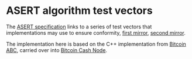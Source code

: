 # ASERT algorithm test vectors

The [ASERT specification][1] links to a series of test vectors that
implementations may use to ensure conformity, [first mirror][2],
[second mirror][3].

The implementation here is based on the C++ implementation from
[Bitcoin ABC][4], carried over into [Bitcoin Cash Node][5].

[1]: https://github.com/bitcoincashorg/bitcoincash.org/blob/master/spec/2020-11-15-asert.md
[2]: https://gitlab.com/bitcoin-cash-node/bchn-sw/qa-assets/-/tree/master/test_vectors/aserti3-2d
[3]: https://download.bitcoincashnode.org/misc/data/asert/test_vectors
[4]: https://reviews.bitcoinabc.org/rABC5b4c8ede6a9bff82ff9dc2e54b62aa4b7ee4d67e
[5]: https://gitlab.com/bitcoin-cash-node/bitcoin-cash-node/-/blob/master/src/pow.cpp
